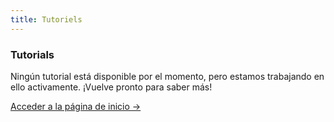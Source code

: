 ```yaml
---
title: Tutoriels
---
```


<div class="card">
  <h3>Tutorials</h3>
  <p>Ningún tutorial está disponible por el momento, pero estamos trabajando en ello activamente. ¡Vuelve pronto para saber más!</p>
  <a href="../" class="card-link">Acceder a la página de inicio &rarr;</a>
</div>